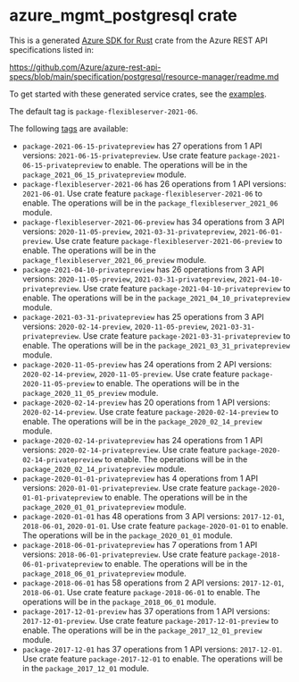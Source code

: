 # azure_mgmt_postgresql crate

This is a generated [Azure SDK for Rust](https://github.com/Azure/azure-sdk-for-rust) crate from the Azure REST API specifications listed in:

https://github.com/Azure/azure-rest-api-specs/blob/main/specification/postgresql/resource-manager/readme.md

To get started with these generated service crates, see the [examples](https://github.com/Azure/azure-sdk-for-rust/blob/main/services/README.md#examples).

The default tag is `package-flexibleserver-2021-06`.

The following [tags](https://github.com/Azure/azure-sdk-for-rust/blob/main/services/tags.md) are available:

- `package-2021-06-15-privatepreview` has 27 operations from 1 API versions: `2021-06-15-privatepreview`. Use crate feature `package-2021-06-15-privatepreview` to enable. The operations will be in the `package_2021_06_15_privatepreview` module.
- `package-flexibleserver-2021-06` has 26 operations from 1 API versions: `2021-06-01`. Use crate feature `package-flexibleserver-2021-06` to enable. The operations will be in the `package_flexibleserver_2021_06` module.
- `package-flexibleserver-2021-06-preview` has 34 operations from 3 API versions: `2020-11-05-preview`, `2021-03-31-privatepreview`, `2021-06-01-preview`. Use crate feature `package-flexibleserver-2021-06-preview` to enable. The operations will be in the `package_flexibleserver_2021_06_preview` module.
- `package-2021-04-10-privatepreview` has 26 operations from 3 API versions: `2020-11-05-preview`, `2021-03-31-privatepreview`, `2021-04-10-privatepreview`. Use crate feature `package-2021-04-10-privatepreview` to enable. The operations will be in the `package_2021_04_10_privatepreview` module.
- `package-2021-03-31-privatepreview` has 25 operations from 3 API versions: `2020-02-14-preview`, `2020-11-05-preview`, `2021-03-31-privatepreview`. Use crate feature `package-2021-03-31-privatepreview` to enable. The operations will be in the `package_2021_03_31_privatepreview` module.
- `package-2020-11-05-preview` has 24 operations from 2 API versions: `2020-02-14-preview`, `2020-11-05-preview`. Use crate feature `package-2020-11-05-preview` to enable. The operations will be in the `package_2020_11_05_preview` module.
- `package-2020-02-14-preview` has 20 operations from 1 API versions: `2020-02-14-preview`. Use crate feature `package-2020-02-14-preview` to enable. The operations will be in the `package_2020_02_14_preview` module.
- `package-2020-02-14-privatepreview` has 24 operations from 1 API versions: `2020-02-14-privatepreview`. Use crate feature `package-2020-02-14-privatepreview` to enable. The operations will be in the `package_2020_02_14_privatepreview` module.
- `package-2020-01-01-privatepreview` has 4 operations from 1 API versions: `2020-01-01-privatepreview`. Use crate feature `package-2020-01-01-privatepreview` to enable. The operations will be in the `package_2020_01_01_privatepreview` module.
- `package-2020-01-01` has 48 operations from 3 API versions: `2017-12-01`, `2018-06-01`, `2020-01-01`. Use crate feature `package-2020-01-01` to enable. The operations will be in the `package_2020_01_01` module.
- `package-2018-06-01-privatepreview` has 7 operations from 1 API versions: `2018-06-01-privatepreview`. Use crate feature `package-2018-06-01-privatepreview` to enable. The operations will be in the `package_2018_06_01_privatepreview` module.
- `package-2018-06-01` has 58 operations from 2 API versions: `2017-12-01`, `2018-06-01`. Use crate feature `package-2018-06-01` to enable. The operations will be in the `package_2018_06_01` module.
- `package-2017-12-01-preview` has 37 operations from 1 API versions: `2017-12-01-preview`. Use crate feature `package-2017-12-01-preview` to enable. The operations will be in the `package_2017_12_01_preview` module.
- `package-2017-12-01` has 37 operations from 1 API versions: `2017-12-01`. Use crate feature `package-2017-12-01` to enable. The operations will be in the `package_2017_12_01` module.